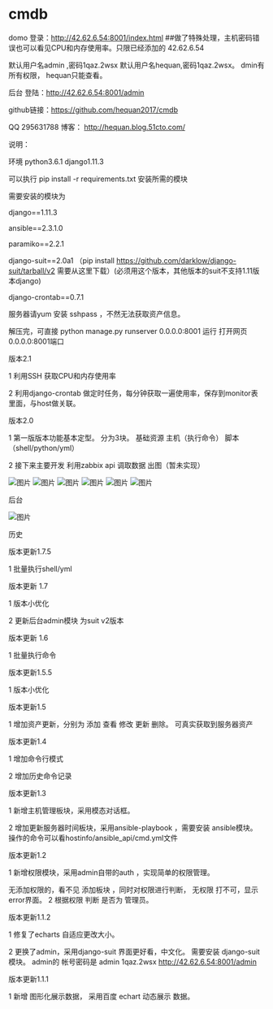 # cmdb
domo 登录：http://42.62.6.54:8001/index.html        ##做了特殊处理，主机密码错误也可以看见CPU和内存使用率。只限已经添加的 42.62.6.54

默认用户名admin ,密码1qaz.2wsx   默认用户名hequan,密码1qaz.2wsx。  dmin有所有权限， hequan只能查看。

后台 登陆：http://42.62.6.54:8001/admin


github链接：https://github.com/hequan2017/cmdb


QQ   295631788       博客： http://hequan.blog.51cto.com/

说明：

环境 python3.6.1  django1.11.3

可以执行 pip install -r requirements.txt 安装所需的模块


需要安装的模块为

django==1.11.3

ansible==2.3.1.0

paramiko==2.2.1

django-suit==2.0a1 （pip install https://github.com/darklow/django-suit/tarball/v2  需要从这里下载）(必须用这个版本，其他版本的suit不支持1.11版本django)

django-crontab==0.7.1

服务器请yum 安装  sshpass ，不然无法获取资产信息。


解压完，可直接   python manage.py  runserver  0.0.0.0:8001   运行   打开网页  0.0.0.0:8001端口


版本2.1

1 利用SSH  获取CPU和内存使用率

2 利用django-crontab 做定时任务，每分钟获取一遍使用率，保存到monitor表里面，与host做关联。


版本2.0

1 第一版版本功能基本定型。
分为3块。 基础资源        主机（执行命令）     脚本（shell/python/yml）

2 接下来主要开发 利用zabbix api 调取数据 出图（暂未实现）

![图片](https://github.com/hequan2017/cmdb/blob/master/static/img/1.png)
![图片](https://github.com/hequan2017/cmdb/blob/master/static/img/2.png)
![图片](https://github.com/hequan2017/cmdb/blob/master/static/img/3.png)
![图片](https://github.com/hequan2017/cmdb/blob/master/static/img/4.png)
![图片](https://github.com/hequan2017/cmdb/blob/master/static/img/5.png)
![图片](https://github.com/hequan2017/cmdb/blob/master/static/img/7.png)

后台

![图片](https://github.com/hequan2017/cmdb/blob/master/static/img/6.png)


历史


版本更新1.7.5

1 批量执行shell/yml


版本更新 1.7

1 版本小优化

2 更新后台admin模块 为suit v2版本



版本更新 1.6

1 批量执行命令


版本更新1.5.5

1 版本小优化


版本更新1.5

1 增加资产更新，分别为 添加 查看 修改 更新 删除。 可真实获取到服务器资产


版本更新1.4

1 增加命令行模式

2 增加历史命令记录


版本更新1.3

1 新增主机管理板块，采用模态对话框。

2 增加更新服务器时间板块，采用ansible-playbook ，需要安装 ansible模块。 操作的命令可以看hostinfo/ansible_api/cmd.yml文件


版本更新1.2

1 新增权限模块，采用admin自带的auth ，实现简单的权限管理。

无添加权限的，看不见 添加板块 ，同时对权限进行判断， 无权限 打不可，显示 error界面。
2 根据权限 判断 是否为 管理员。


版本更新1.1.2

1 修复了echarts 自适应更改大小。

2 更换了admin，采用django-suit 界面更好看，中文化。 需要安装 django-suit 模块。 admin的 帐号密码是 admin 1qaz.2wsx http://42.62.6.54:8001/admin


版本更新1.1.1

1 新增 图形化展示数据， 采用百度 echart 动态展示 数据。
